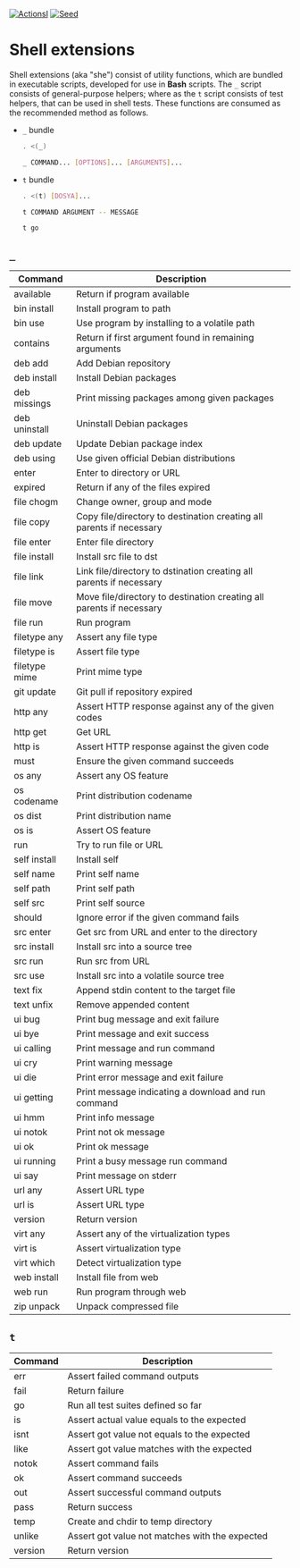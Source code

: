 <!-- markdownlint-disable MD041 -->
[![ActionsI](https://github.com/omu/she/workflows/build/badge.svg)](https://github.com/omu/she/actions "Github actions")
[![Seed](https://omu.sh/assets/badge/seed.svg)](https://omu.sh "Seed project")
<!-- markdownlint-enable MD041 -->

Shell extensions
================

Shell extensions (aka "she") consist of utility functions, which are bundled in executable scripts, developed for use in
**Bash** scripts.  The `_` script consists of general-purpose helpers; where as the `t` script consists of test helpers,
that can be used in shell tests.  These functions are consumed as the recommended method as follows.

- `_` bundle

  ```sh
  . <(_)

  _ COMMAND... [OPTIONS]... [ARGUMENTS]...
  ```

- `t` bundle

  ```sh
  . <(t) [DOSYA]...

  t COMMAND ARGUMENT -- MESSAGE

  t go
  ```

`_`
---

<!-- _ begin -->
| Command       | Description                                                          |
| ------------- | -------------------------------------------------------------------- |
| available     | Return if program available                                          |
| bin install   | Install program to path                                              |
| bin use       | Use program by installing to a volatile path                         |
| contains      | Return if first argument found in remaining arguments                |
| deb add       | Add Debian repository                                                |
| deb install   | Install Debian packages                                              |
| deb missings  | Print missing packages among given packages                          |
| deb uninstall | Uninstall Debian packages                                            |
| deb update    | Update Debian package index                                          |
| deb using     | Use given official Debian distributions                              |
| enter         | Enter to directory or URL                                            |
| expired       | Return if any of the files expired                                   |
| file chogm    | Change owner, group and mode                                         |
| file copy     | Copy file/directory to destination creating all parents if necessary |
| file enter    | Enter file directory                                                 |
| file install  | Install src file to dst                                              |
| file link     | Link file/directory to dstination creating all parents if necessary  |
| file move     | Move file/directory to destination creating all parents if necessary |
| file run      | Run program                                                          |
| filetype any  | Assert any file type                                                 |
| filetype is   | Assert file type                                                     |
| filetype mime | Print mime type                                                      |
| git update    | Git pull if repository expired                                       |
| http any      | Assert HTTP response against any of the given codes                  |
| http get      | Get URL                                                              |
| http is       | Assert HTTP response against the given code                          |
| must          | Ensure the given command succeeds                                    |
| os any        | Assert any OS feature                                                |
| os codename   | Print distribution codename                                          |
| os dist       | Print distribution name                                              |
| os is         | Assert OS feature                                                    |
| run           | Try to run file or URL                                               |
| self install  | Install self                                                         |
| self name     | Print self name                                                      |
| self path     | Print self path                                                      |
| self src      | Print self source                                                    |
| should        | Ignore error if the given command fails                              |
| src enter     | Get src from URL and enter to the directory                          |
| src install   | Install src into a source tree                                       |
| src run       | Run src from URL                                                     |
| src use       | Install src into a volatile source tree                              |
| text fix      | Append stdin content to the target file                              |
| text unfix    | Remove appended content                                              |
| ui bug        | Print bug message and exit failure                                   |
| ui bye        | Print message and exit success                                       |
| ui calling    | Print message and run command                                        |
| ui cry        | Print warning message                                                |
| ui die        | Print error message and exit failure                                 |
| ui getting    | Print message indicating a download and run command                  |
| ui hmm        | Print info message                                                   |
| ui notok      | Print not ok message                                                 |
| ui ok         | Print ok message                                                     |
| ui running    | Print a busy message run command                                     |
| ui say        | Print message on stderr                                              |
| url any       | Assert URL type                                                      |
| url is        | Assert URL type                                                      |
| version       | Return version                                                       |
| virt any      | Assert any of the virtualization types                               |
| virt is       | Assert virtualization type                                           |
| virt which    | Detect virtualization type                                           |
| web install   | Install file from web                                                |
| web run       | Run program through web                                              |
| zip unpack    | Unpack compressed file                                               |
<!-- _ end -->

`t`
---

<!-- t begin -->
| Command       | Description                                                          |
| ------------- | -------------------------------------------------------------------- |
| err           | Assert failed command outputs                                        |
| fail          | Return failure                                                       |
| go            | Run all test suites defined so far                                   |
| is            | Assert actual value equals to the expected                           |
| isnt          | Assert got value not equals to the expected                          |
| like          | Assert got value matches with the expected                           |
| notok         | Assert command fails                                                 |
| ok            | Assert command succeeds                                              |
| out           | Assert successful command outputs                                    |
| pass          | Return success                                                       |
| temp          | Create and chdir to temp directory                                   |
| unlike        | Assert got value not matches with the expected                       |
| version       | Return version                                                       |
<!-- t end -->

